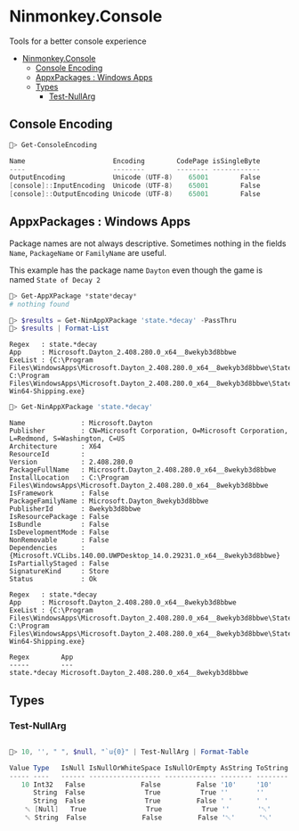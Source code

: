 # Ninmonkey.Console

Tools for a better console experience

- [Ninmonkey.Console](#ninmonkeyconsole)
  - [Console Encoding](#console-encoding)
  - [AppxPackages : Windows Apps](#appxpackages--windows-apps)
  - [Types](#types)
    - [Test-NullArg](#test-nullarg)


## Console Encoding

```powershell
🐒> Get-ConsoleEncoding      

Name                      Encoding        CodePage isSingleByte
----                      --------        -------- ------------
OutputEncoding            Unicode (UTF-8)    65001        False
[console]::InputEncoding  Unicode (UTF-8)    65001        False
[console]::OutputEncoding Unicode (UTF-8)    65001        False
```

## AppxPackages : Windows Apps

Package names are not always descriptive. Sometimes nothing in the fields `Name`, `PackageName` or `FamilyName` are useful.

This example has the package name `Dayton` even though the game is named `State of Decay 2`
```powershell
🐒> Get-AppXPackage *state*decay*
# nothing found

🐒> $results = Get-NinAppXPackage 'state.*decay' -PassThru 
🐒> $results | Format-List
```
```
Regex   : state.*decay
App     : Microsoft.Dayton_2.408.280.0_x64__8wekyb3d8bbwe
ExeList : {C:\Program Files\WindowsApps\Microsoft.Dayton_2.408.280.0_x64__8wekyb3d8bbwe\StateOfDecay2.exe, C:\Program Files\WindowsApps\Microsoft.Dayton_2.408.280.0_x64__8wekyb3d8bbwe\StateOfDecay2\Binaries\Win64\StateOfDecay2-Win64-Shipping.exe}
```
```powershell
🐒> Get-NinAppXPackage 'state.*decay'
```
```
Name              : Microsoft.Dayton
Publisher         : CN=Microsoft Corporation, O=Microsoft Corporation, L=Redmond, S=Washington, C=US
Architecture      : X64
ResourceId        :
Version           : 2.408.280.0
PackageFullName   : Microsoft.Dayton_2.408.280.0_x64__8wekyb3d8bbwe
InstallLocation   : C:\Program Files\WindowsApps\Microsoft.Dayton_2.408.280.0_x64__8wekyb3d8bbwe
IsFramework       : False
PackageFamilyName : Microsoft.Dayton_8wekyb3d8bbwe
PublisherId       : 8wekyb3d8bbwe
IsResourcePackage : False
IsBundle          : False
IsDevelopmentMode : False
NonRemovable      : False
Dependencies      : {Microsoft.VCLibs.140.00.UWPDesktop_14.0.29231.0_x64__8wekyb3d8bbwe}
IsPartiallyStaged : False
SignatureKind     : Store
Status            : Ok

Regex   : state.*decay
App     : Microsoft.Dayton_2.408.280.0_x64__8wekyb3d8bbwe
ExeList : {C:\Program Files\WindowsApps\Microsoft.Dayton_2.408.280.0_x64__8wekyb3d8bbwe\StateOfDecay2.exe, C:\Program Files\WindowsApps\Microsoft.Dayton_2.408.280.0_x64__8wekyb3d8bbwe\StateOfDecay2\Binaries\Win64\StateOfDecay2-Win64-Shipping.exe}

Regex        App
-----        ---
state.*decay Microsoft.Dayton_2.408.280.0_x64__8wekyb3d8bbwe
```

## Types

### Test-NullArg


```powershell

🐒> 10, '', " ", $null, "`u{0}" | Test-NullArg | Format-Table

Value Type   IsNull IsNullOrWhiteSpace IsNullOrEmpty AsString ToString CastString TestId IsNullCodepoint
----- ----   ------ ------------------ ------------- -------- -------- ---------- ------ ---------------
   10 Int32   False              False         False '10'     '10'     '10'            0           False
      String  False               True          True ''       ''       ''              1            True
      String  False               True         False ' '      ' '      ' '             2           False
    ␀ [Null]   True               True          True ''       '␀'      ''              3           False
    ␀ String  False              False         False '␀'      '␀'      '␀'             4            True
```
